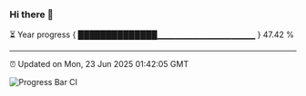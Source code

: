 ### Hi there 👋

⏳ Year progress { ██████████████▁▁▁▁▁▁▁▁▁▁▁▁▁▁▁▁ } 47.42 %

---

⏰ Updated on Mon, 23 Jun 2025 01:42:05 GMT

![Progress Bar CI](https://github.com/JuvenileQ/Progress-Bar-CI/workflows/main/badge.svg)

